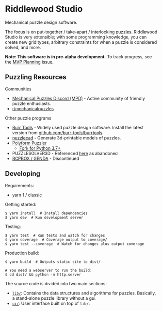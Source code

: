 # Riddlewood Studio

Mechanical puzzle design software.

The focus is on put-together / take-apart / interlocking puzzles. Riddlewood Studio is very extensible; with some programming knowledge, you can create new grid types, arbitrary constraints for when a puzzle is considered solved, and more.

**Note: This software is in pre-alpha development.** To track progress, see the [MVP Planning](https://github.com/mbrown1413/Riddlewood-Studio/issues/1) issue.


## Puzzling Resources

Communities
* [Mechanical Puzzles Discord (MPD)](https://discord.gg/waaZ2K9M) - Active community of friendly puzzle enthusiasts.
* [r/mechanicalpuzzles](https://www.reddit.com/r/mechanicalpuzzles/)

Other puzzle programs
* [Burr Tools](https://burrtools.sourceforge.net/) - Widely used puzzle design software. Install the latest version from [github.com/burr-tools/burrtools](https://github.com/burr-tools/burr-tools)
* [puzzlecad](https://github.com/aaron-siegel/puzzlecad) - Generate 3d-printable models of puzzles.
* [Polyform Puzzler](https://puzzler.sourceforge.net/)
  * [Fork for Python 3.7+](https://github.com/johnrudge/puzzler)
* PUZZLESOLVER3D - Referenced [here](https://burrtools.sourceforge.net/gui-doc/Prologue.html) as abandoned
* [BCPBOX / GENDA](https://billcutlerpuzzles.com/stock/program.html) - Discontinued


## Developing

Requirements:
  * [yarn 1 / classic](https://classic.yarnpkg.com/en/docs/install)

Getting started:

    $ yarn install  # Install dependencies
    $ yarn dev  # Run development server

Testing:

    $ yarn test  # Run tests and watch for changes
    $ yarn coverage  # Coverage output to coverage/
    $ yarn test --coverage  # Watch for changes plus output coverage

Production build:

    $ yarn build  # Outputs static site to dist/
    
    # You need a webserver to run the build:
    $ cd dist/ && python -m http.server
    
The source code is divided into two main sections:
  * [`lib/`](lib/): Contains the data structures and algorithms for puzzles. Basically, a stand-alone puzzle library without a gui.
  * [`ui/`](ui/): User interface built on top of `lib/`.